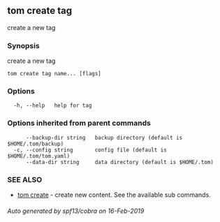 ## tom create tag

create a new tag

### Synopsis

create a new tag

```
tom create tag name... [flags]
```

### Options

```
  -h, --help   help for tag
```

### Options inherited from parent commands

```
      --backup-dir string   backup directory (default is $HOME/.tom/backup)
  -c, --config string       config file (default is $HOME/.tom/tom.yaml)
      --data-dir string     data directory (default is $HOME/.tom)
```

### SEE ALSO

* [tom create](tom_create.md)	 - create new content. See the available sub commands.

###### Auto generated by spf13/cobra on 16-Feb-2019
